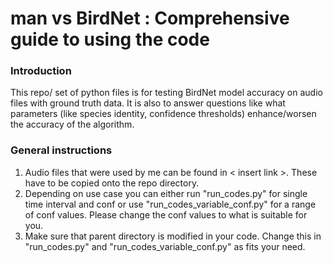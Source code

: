 # man vs BirdNet : Comprehensive guide to using the code
### Introduction
This repo/ set of python files is for testing BirdNet model accuracy on audio files with ground truth data. It is also to answer questions like what parameters (like species identity, confidence thresholds) enhance/worsen the accuracy of the algorithm.

### General instructions
1. Audio files that were used by me can be found in < insert link >. These have to be copied onto the repo directory.
2. Depending on use case you can either run "run_codes.py" for single time interval and conf or use "run_codes_variable_conf.py" for a range of conf values. Please change the conf values to what is suitable for you.
3. Make sure that parent directory is modified in your code. Change this in "run_codes.py" and "run_codes_variable_conf.py" as fits your need.
